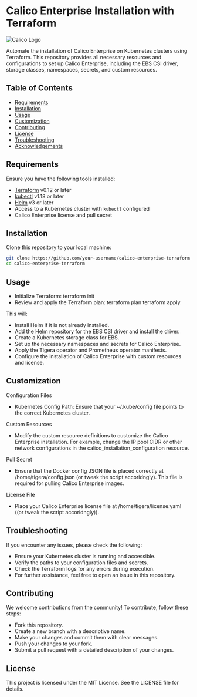 # Calico Enterprise Installation with Terraform

![Calico Logo](https://www.tigera.io/wp-content/uploads/2020/07/Tigera-Logo-01.svg)

Automate the installation of Calico Enterprise on Kubernetes clusters using Terraform. This repository provides all necessary resources and configurations to set up Calico Enterprise, including the EBS CSI driver, storage classes, namespaces, secrets, and custom resources.

## Table of Contents

- [Requirements](#requirements)
- [Installation](#installation)
- [Usage](#usage)
- [Customization](#customization)
- [Contributing](#contributing)
- [License](#license)
- [Troubleshooting](#troubleshooting)
- [Acknowledgements](#acknowledgements)

## Requirements

Ensure you have the following tools installed:

- [Terraform](https://www.terraform.io/downloads.html) v0.12 or later
- [kubectl](https://kubernetes.io/docs/tasks/tools/install-kubectl/) v1.18 or later
- [Helm](https://helm.sh/docs/intro/install/) v3 or later
- Access to a Kubernetes cluster with `kubectl` configured
- Calico Enterprise license and pull secret

## Installation

Clone this repository to your local machine:

```bash
git clone https://github.com/your-username/calico-enterprise-terraform.git
cd calico-enterprise-terraform

```

## Usage

- Initialize Terraform: 
  terraform init
- Review and apply the Terraform plan:
  terraform plan
  terraform apply

This will:
- Install Helm if it is not already installed.
- Add the Helm repository for the EBS CSI driver and install the driver.
- Create a Kubernetes storage class for EBS.
- Set up the necessary namespaces and secrets for Calico Enterprise.
- Apply the Tigera operator and Prometheus operator manifests.
- Configure the installation of Calico Enterprise with custom resources and license.

## Customization

Configuration Files
- Kubernetes Config Path: Ensure that your ~/.kube/config file points to the correct Kubernetes cluster.

Custom Resources
- Modify the custom resource definitions to customize the Calico Enterprise installation. For example, change the IP pool CIDR or other network configurations in the calico_installation_configuration resource.

Pull Secret
- Ensure that the Docker config JSON file is placed correctly at /home/tigera/config.json (or tweak the script accoridngly). This file is required for pulling Calico Enterprise images.

License File
- Place your Calico Enterprise license file at /home/tigera/license.yaml ((or tweak the script accoridngly)).

## Troubleshooting

If you encounter any issues, please check the following:

- Ensure your Kubernetes cluster is running and accessible.
- Verify the paths to your configuration files and secrets.
- Check the Terraform logs for any errors during execution.
- For further assistance, feel free to open an issue in this repository.


## Contributing

We welcome contributions from the community! To contribute, follow these steps:

- Fork this repository.
- Create a new branch with a descriptive name.
- Make your changes and commit them with clear messages.
- Push your changes to your fork.
- Submit a pull request with a detailed description of your changes.

## License

This project is licensed under the MIT License. See the LICENSE file for details.



